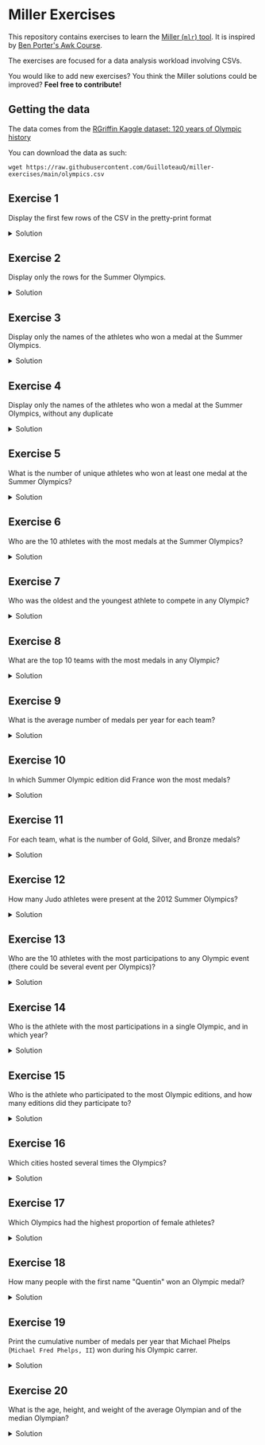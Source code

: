 # Miller Exercises

This repository contains exercises to learn the [Miller (`mlr`) tool](https://github.com/johnkerl/miller).
It is inspired by [Ben Porter's Awk Course](https://github.com/FreedomBen/awk-hack-the-planet).

The exercises are focused for a data analysis workload involving CSVs.

You would like to add new exercises?
You think the Miller solutions could be improved?
**Feel free to contribute!**


## Getting the data

The data comes from the [RGriffin Kaggle dataset: 120 years of Olympic history](https://www.kaggle.com/datasets/heesoo37/120-years-of-olympic-history-athletes-and-results/)

You can download the data as such:

```
wget https://raw.githubusercontent.com/GuilloteauQ/miller-exercises/main/olympics.csv
```


## Exercise 1

Display the first few rows of the CSV in the pretty-print format

<details>
  <summary>Solution</summary>
  
  
  ```
  mlr --icsv --opprint head olympics.csv
  ```

  [`head`](https://miller.readthedocs.io/en/6.12.0/reference-verbs/index.html#head)

  Output:
  
  ```
id name                     sex age height weight team           noc games       year season city        sport         event                              medal
1  A Dijiang                M   24  180    80     China          CHN 1992 Summer 1992 Summer Barcelona   Basketball    Basketball Men's Basketball        NA
2  A Lamusi                 M   23  170    60     China          CHN 2012 Summer 2012 Summer London      Judo          Judo Men's Extra-Lightweight       NA
3  Gunnar Nielsen Aaby      M   24  NA     NA     Denmark        DEN 1920 Summer 1920 Summer Antwerpen   Football      Football Men's Football            NA
4  Edgar Lindenau Aabye     M   34  NA     NA     Denmark/Sweden DEN 1900 Summer 1900 Summer Paris       Tug-Of-War    Tug-Of-War Men's Tug-Of-War        Gold
5  Christine Jacoba Aaftink F   21  185    82     Netherlands    NED 1988 Winter 1988 Winter Calgary     Speed Skating Speed Skating Women's 500 metres   NA
5  Christine Jacoba Aaftink F   21  185    82     Netherlands    NED 1988 Winter 1988 Winter Calgary     Speed Skating Speed Skating Women's 1,000 metres NA
5  Christine Jacoba Aaftink F   25  185    82     Netherlands    NED 1992 Winter 1992 Winter Albertville Speed Skating Speed Skating Women's 500 metres   NA
5  Christine Jacoba Aaftink F   25  185    82     Netherlands    NED 1992 Winter 1992 Winter Albertville Speed Skating Speed Skating Women's 1,000 metres NA
5  Christine Jacoba Aaftink F   27  185    82     Netherlands    NED 1994 Winter 1994 Winter Lillehammer Speed Skating Speed Skating Women's 500 metres   NA
5  Christine Jacoba Aaftink F   27  185    82     Netherlands    NED 1994 Winter 1994 Winter Lillehammer Speed Skating Speed Skating Women's 1,000 metres NA
  ```

</details>

## Exercise 2

Display only the rows for the Summer Olympics.

<details>
  <summary>Solution</summary>
  
  
  ```
  mlr --icsv --opprint filter '$season == "Summer"' then head olympics.csv
  ```

  [`filter`](https://miller.readthedocs.io/en/6.12.0/reference-verbs/index.html#filter)

  Output:
  
  ```
id name                               sex age height weight team           noc games       year season city        sport      event                                  medal
1  A Dijiang                          M   24  180    80     China          CHN 1992 Summer 1992 Summer Barcelona   Basketball Basketball Men's Basketball            NA
2  A Lamusi                           M   23  170    60     China          CHN 2012 Summer 2012 Summer London      Judo       Judo Men's Extra-Lightweight           NA
3  Gunnar Nielsen Aaby                M   24  NA     NA     Denmark        DEN 1920 Summer 1920 Summer Antwerpen   Football   Football Men's Football                NA
4  Edgar Lindenau Aabye               M   34  NA     NA     Denmark/Sweden DEN 1900 Summer 1900 Summer Paris       Tug-Of-War Tug-Of-War Men's Tug-Of-War            Gold
8  Cornelia "Cor" Aalten (-Strannood) F   18  168    NA     Netherlands    NED 1932 Summer 1932 Summer Los Angeles Athletics  Athletics Women's 100 metres           NA
8  Cornelia "Cor" Aalten (-Strannood) F   18  168    NA     Netherlands    NED 1932 Summer 1932 Summer Los Angeles Athletics  Athletics Women's 4 x 100 metres Relay NA
10 Einar Ferdinand "Einari" Aalto     M   26  NA     NA     Finland        FIN 1952 Summer 1952 Summer Helsinki    Swimming   Swimming Men's 400 metres Freestyle    NA
12 Jyri Tapani Aalto                  M   31  172    70     Finland        FIN 2000 Summer 2000 Summer Sydney      Badminton  Badminton Men's Singles                NA
13 Minna Maarit Aalto                 F   30  159    55.5   Finland        FIN 1996 Summer 1996 Summer Atlanta     Sailing    Sailing Women's Windsurfer             NA
13 Minna Maarit Aalto                 F   34  159    55.5   Finland        FIN 2000 Summer 2000 Summer Sydney      Sailing    Sailing Women's Windsurfer             NA
  ```

</details>

## Exercise 3

Display only the names of the athletes who won a medal at the Summer Olympics.

<details>
  <summary>Solution</summary>
  
  
  ```
  mlr --icsv --opprint filter '$season == "Summer" && $medal != "NA"' then cut -f name then head olympics.csv
  ```

  - [`filter`](https://miller.readthedocs.io/en/6.12.0/reference-verbs/index.html#filter)

  - [`cut`](https://miller.readthedocs.io/en/6.12.0/reference-verbs/index.html#cut)

  Output:
  
  ```
name
Edgar Lindenau Aabye
Arvo Ossian Aaltonen
Arvo Ossian Aaltonen
Paavo Johannes Aaltonen
Paavo Johannes Aaltonen
Paavo Johannes Aaltonen
Paavo Johannes Aaltonen
Paavo Johannes Aaltonen
Ragnhild Margrethe Aamodt
Alf Lied Aanning
  ```

</details>

## Exercise 4

Display only the names of the athletes who won a medal at the Summer Olympics, without any duplicate

<details>
  <summary>Solution</summary>
  
  
  ```
  mlr --icsv --opprint filter '$season == "Summer" && $medal != "NA"' then uniq -f name then head olympics.csv
  ```

  - [`filter`](https://miller.readthedocs.io/en/6.12.0/reference-verbs/index.html#filter)

  - [`uniq`](https://miller.readthedocs.io/en/6.12.0/reference-verbs/index.html#uniq)

  Output:
  
  ```
name
Edgar Lindenau Aabye
Arvo Ossian Aaltonen
Paavo Johannes Aaltonen
Ragnhild Margrethe Aamodt
Alf Lied Aanning
Willemien Aardenburg
Pepijn Aardewijn
Ann Kristin Aarnes
Karl Jan Aas
Thomas Valentin Aas
  ```

</details>

## Exercise 5

What is the number of unique athletes who won at least one medal at the Summer Olympics?

<details>
  <summary>Solution</summary>
  
  
  ```
  mlr --icsv --opprint filter '$season == "Summer" && $medal != "NA"' then uniq -f name then count olympics.csv
  ```

  - [`filter`](https://miller.readthedocs.io/en/6.12.0/reference-verbs/index.html#filter)

  - [`uniq`](https://miller.readthedocs.io/en/6.12.0/reference-verbs/index.html#uniq)

  - [`count`](https://miller.readthedocs.io/en/6.12.0/reference-verbs/index.html#count)

  Output:
  
  ```
count
24545
  ```

</details>


## Exercise 6

Who are the 10 athletes with the most medals at the Summer Olympics?

<details>
  <summary>Solution</summary>
  
  
  ```
  mlr --icsv --opprint filter '$season == "Summer" && $medal != "NA"' then most-frequent -f name olympics.csv
  ```

  - [`filter`](https://miller.readthedocs.io/en/6.12.0/reference-verbs/index.html#filter)

  - [`most-frequent`](https://miller.readthedocs.io/en/6.12.0/reference-verbs/index.html#most-frequent)

  Output:
  
  
  ```
name                                            count
Michael Fred Phelps, II                         28
Larysa Semenivna Latynina (Diriy-)              18
Nikolay Yefimovich Andrianov                    15
Borys Anfiyanovych Shakhlin                     13
Edoardo Mangiarotti                             13
Takashi Ono                                     13
Natalie Anne Coughlin (-Hall)                   12
Birgit Fischer-Schmidt                          12
Jennifer Elisabeth "Jenny" Thompson (-Cumpelik) 12
Paavo Johannes Nurmi                            12
  ```

</details>

## Exercise 7

Who was the oldest and the youngest athlete to compete in any Olympic?

<details>
  <summary>Solution</summary>
  
  
  ```
  # oldest
  mlr --icsv --opprint filter '$age != "NA"' then top -f age -a olympics.csv

  # youngest  
  mlr --icsv --opprint filter '$age != "NA"' then top -f age -a --min olympics.csv
  ```

  - [`filter`](https://miller.readthedocs.io/en/6.12.0/reference-verbs/index.html#filter)

  - [`top`](https://miller.readthedocs.io/en/6.12.0/reference-verbs/index.html#top)

  Output:
  
  
  ```
  # oldest
id     name                   sex age height weight team          noc games       year season city      sport            event                                       medal
128719 John Quincy Adams Ward M   97  NA     NA     United States USA 1928 Summer 1928 Summer Amsterdam Art Competitions Art Competitions Mixed Sculpturing, Statues NA

  # youngest  
id    name               sex age height weight team                          noc games       year season city   sport      event                                 medal
71691 Dimitrios Loundras M   10  NA     NA     Ethnikos Gymnastikos Syllogos GRE 1896 Summer 1896 Summer Athina Gymnastics Gymnastics Men's Parallel Bars, Teams Bronze
  ```

</details>

## Exercise 8

What are the top 10 teams with the most medals in any Olympic?

<details>
  <summary>Solution</summary>
  
  
  ```
  mlr --icsv --opprint filter '$medal != "NA"' then most-frequent -f team olympics.csv
  ```

  - [`filter`](https://miller.readthedocs.io/en/6.12.0/reference-verbs/index.html#filter)

  - [`most-frequent`](https://miller.readthedocs.io/en/6.12.0/reference-verbs/index.html#most-frequent)

  Output:
  
  
  ```
team          count
United States 5219
Soviet Union  2451
Germany       1984
Great Britain 1673
France        1550
Italy         1527
Sweden        1434
Australia     1306
Canada        1243
Hungary       1127
  ```

</details>

## Exercise 9

What is the average number of medals per year for each team?

<details>
  <summary>Solution</summary>
  
  
  ```
  mlr --icsv --opprint filter '$medal != "NA"' then stats1 -a count -f medal -g team,year then stats1 -a mean -f medal_count -g team then sort -nr medal_count_mean then head olympics.csv
  ```

  - [`filter`](https://miller.readthedocs.io/en/6.12.0/reference-verbs/index.html#filter)

  - [`stats1`](https://miller.readthedocs.io/en/6.12.0/reference-verbs/index.html#stats1)

  - [`sort`](https://miller.readthedocs.io/en/6.12.0/reference-verbs/index.html#sort)

  Output:
  
  ```
team          medal_count_mean
Unified Team  271
Soviet Union  245.1
East Germany  156.83333333333334
United States 149.11428571428573
West Germany  93
Russia        79.28571428571429
Germany       76.3076923076923
China         60.06666666666667
Great Britain 47.8
Italy         46.27272727272727
  ```

</details>

## Exercise 10

In which Summer Olympic edition did France won the most medals?

<details>
  <summary>Solution</summary>
  
  
  ```
  mlr --icsv --opprint filter '$medal != "NA" && $season == "Summer" && $team == "France"' then stats1 -a count -f medal -g year then top -f medal_count -a olympics.csv
  ```

  - [`filter`](https://miller.readthedocs.io/en/6.12.0/reference-verbs/index.html#filter)

  - [`stats1`](https://miller.readthedocs.io/en/6.12.0/reference-verbs/index.html#stats1)

  - [`top`](https://miller.readthedocs.io/en/6.12.0/reference-verbs/index.html#top)

  Output:
  
  ```
year medal_count
1920 134
  ```

</details>

## Exercise 11

For each team, what is the number of Gold, Silver, and Bronze medals?

<details>
  <summary>Solution</summary>
  
  
  ```
  mlr --icsv --opprint filter '$medal != "NA"' \
                  then cut -f team,medal \
                  then stats1 -a count -f medal -g team,medal \
                  then reshape -s medal,medal_count \
                  then unsparsify \
                  then head olympics.csv
  ```

  - [`filter`](https://miller.readthedocs.io/en/6.12.0/reference-verbs/index.html#filter)

  - [`stats1`](https://miller.readthedocs.io/en/6.12.0/reference-verbs/index.html#stats1)

  - [`reshape`](https://miller.readthedocs.io/en/6.12.0/reference-verbs/index.html#reshape)

  - [`unsparsify`](https://miller.readthedocs.io/en/6.12.0/reference-verbs/index.html#unsparsify)

  Output:
  
  
  ```
team           Gold Bronze Silver
Denmark/Sweden 6    -      -
Finland        198  415    263
Norway         299  281    330
Netherlands    277  390    321
Taifun         5    -      -
France         455  577    518
Italy          535  484    508
Spain          108  136    239
Azerbaijan     7    25     12
Russia         366  393    351
  ```

</details>


## Exercise 12

How many Judo athletes were present at the 2012 Summer Olympics?

<details>
  <summary>Solution</summary>
  
  
  ```
  mlr --c2p filter '$sport == "Judo" && $year == 2012' then uniq -f name -n  olympics.csv
  ```

  - [`filter`](https://miller.readthedocs.io/en/6.12.0/reference-verbs/index.html#filter)

  - [`uniq`](https://miller.readthedocs.io/en/6.12.0/reference-verbs/index.html#uniq)

  Output:
  
  
  ```
count
384
  ```

</details>

## Exercise 13

Who are the 10 athletes with the most participations to any Olympic event (there could be several event per Olympics)?

<details>
  <summary>Solution</summary>
  
  
  ```
  mlr --c2p stats1 -a count -f name -g name then top -f name_count -n 10 -a olympics.csv
  ```

  - [`stats1`](https://miller.readthedocs.io/en/6.12.0/reference-verbs/index.html#stats1)

  - [`top`](https://miller.readthedocs.io/en/6.12.0/reference-verbs/index.html#top)

  Output:
  
  ```
name                             name_count
Robert Tait McKenzie             58
Heikki Ilmari Savolainen         39
Joseph "Josy" Stoffel            38
Ioannis Theofilakis              36
Takashi Ono                      33
Alexandros Theofilakis           32
Andreas Wecker                   32
Jean Lucien Nicolas Jacoby       32
Alfrd (Arnold-) Hajs (Guttmann-) 32
Johann "Hans" Sauter             31
  ```

</details>

## Exercise 14

Who is the athlete with the most participations in a single Olympic, and in which year?

<details>
  <summary>Solution</summary>
  
  
  ```
  mlr --c2p stats1 -a count -f name -g name,year then top -f name_count -a olympics.csv
  ```

  - [`stats1`](https://miller.readthedocs.io/en/6.12.0/reference-verbs/index.html#stats1)

  - [`top`](https://miller.readthedocs.io/en/6.12.0/reference-verbs/index.html#top)

  Output:
  
  ```
name                 year name_count
Robert Tait McKenzie 1932 44
  ```

</details>

## Exercise 15

Who is the athlete who participated to the most Olympic editions, and how many editions did they participate to?

<details>
  <summary>Solution</summary>
  
  
  ```
  mlr --c2p uniq -g name,year \
      then stats1 -a count -f name -g name \
      then top -a -f name_count olympics.csv
  ```

  - [`uniq`](https://miller.readthedocs.io/en/6.12.0/reference-verbs/index.html#uniq)

  - [`stats1`](https://miller.readthedocs.io/en/6.12.0/reference-verbs/index.html#stats1)

  - [`top`](https://miller.readthedocs.io/en/6.12.0/reference-verbs/index.html#top)

  Output:
  
  ```
name       name_count
Ian Millar 10
  ```

</details>

## Exercise 16

Which cities hosted several times the Olympics?

<details>
  <summary>Solution</summary>
  
  
  ```
  mlr --c2p --from olympics.csv uniq -f city,year \
                           then count -g city \
                           then filter '$count > 1'
  ```

  - [`uniq`](https://miller.readthedocs.io/en/6.12.0/reference-verbs/index.html#uniq)

  - [`count`](https://miller.readthedocs.io/en/6.12.0/reference-verbs/index.html#count)

  - [`filter`](https://miller.readthedocs.io/en/6.12.0/reference-verbs/index.html#filter)

  Output:
  
  
  ```
city         count
London       3
Paris        2
Los Angeles  2
Lake Placid  2
Stockholm    2
Athina       3
Innsbruck    2
Sankt Moritz 2
  ```

</details>


## Exercise 17

Which Olympics had the highest proportion of female athletes?

<details>
  <summary>Solution</summary>
  
  
  ```
  mlr --c2p --from olympics.csv uniq -g id,year,sex \
                         then stats1 -a count -f sex -g year,sex \
                         then reshape -s sex,sex_count \
                         then unsparsify \
                         then put '$percentF = 100 * $F / ($F + $M)' \
                         then cut -f year,percentF\
                         then top -f percentF -n 10 -a
  ```

  - [`uniq`](https://miller.readthedocs.io/en/6.12.0/reference-verbs/index.html#uniq)

  - [`reshape`](https://miller.readthedocs.io/en/6.12.0/reference-verbs/index.html#reshape)

  - [`unsparsify`](https://miller.readthedocs.io/en/6.12.0/reference-verbs/index.html#unsparsify)

  - [`put`](https://miller.readthedocs.io/en/6.12.0/reference-verbs/index.html#put)

  - [`cut`](https://miller.readthedocs.io/en/6.12.0/reference-verbs/index.html#cut)

  - [`top`](https://miller.readthedocs.io/en/6.12.0/reference-verbs/index.html#top)


  Output:
  
  
  ```
year percentF
2016 45.03086143662224
2012 44.25216316440049
2008 42.288283328745756
2010 40.73343848580441
2004 40.73126835275173
2014 40.145719489981786
2006 38.291900561347234
2000 38.20794590025359
2002 36.93205502292622
1998 36.209270307480494
  ```

</details>

## Exercise 18

How many people with the first name "Quentin" won an Olympic medal?

<details>
  <summary>Solution</summary>
  
  
  ```
  mlr --c2p --from olympics.csv filter "$name =~ "^Quentin" && $medal != "NA"' then count
  ```

  - [`filter`](https://miller.readthedocs.io/en/6.12.0/reference-verbs/index.html#filter)

  - [`count`](https://miller.readthedocs.io/en/6.12.0/reference-verbs/index.html#count)

  Output:
  
  
  ```
count
0
  ```

  sad...

</details>


## Exercise 19

Print the cumulative number of medals per year that Michael Phelps (`Michael Fred Phelps, II`) won during his Olympic carrer.

<details>
  <summary>Solution</summary>
  
  
  ```
  mlr --c2p --from olympics.csv filter '$name == "Michael Fred Phelps, II"' then \
                                put '$had_medal = ($medal != "NA") ? 1 : 0' then \
                                stats1 -a sum -f had_medal -g year then \
                                step -a rsum -f had_medal_sum
  ```

  - [`filter`](https://miller.readthedocs.io/en/6.12.0/reference-verbs/index.html#filter)

  - [`put`](https://miller.readthedocs.io/en/6.12.0/reference-verbs/index.html#put)

  - [`?:`](https://miller.readthedocs.io/en/6.12.0/reference-dsl-builtin-functions/index.html#_28)

  - [`stats1`](https://miller.readthedocs.io/en/6.12.0/reference-verbs/index.html#stats1)

  - [`step`](https://miller.readthedocs.io/en/6.12.0/reference-verbs/index.html#step)



  Output:
  
  
  ```
year had_medal_sum had_medal_sum_rsum
2000 0             0
2004 8             8
2008 8             16
2012 6             22
2016 6             28
  ```

</details>


## Exercise 20

What is the age, height, and weight of the average Olympian and of the median Olympian?

<details>
  <summary>Solution</summary>
  
  
  ```
  mlr --c2p --from olympics.csv cut -f age,height,weight then\
                                filter '$age != "NA" && $height != "NA" && $weight != "NA"' then\
                                summary -a mean,median
  ```

  - [`cut`](https://miller.readthedocs.io/en/6.12.0/reference-verbs/index.html#cut)

  - [`filter`](https://miller.readthedocs.io/en/6.12.0/reference-verbs/index.html#filter)

  - [`summary`](https://miller.readthedocs.io/en/6.12.0/reference-verbs/index.html#summary)



  Output:
  
  
  ```
field_name mean               median
age        25.055508937016466 24
height     175.3719496519778  175
weight     70.68833701161691  70
  ```

</details>
